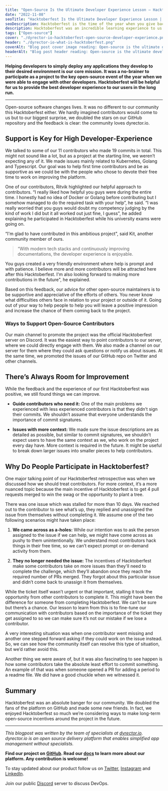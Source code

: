 ```yaml
---
title: "Open-Source Is the Ultimate Developer Experience Lesson – Hacktoberfest Takeaways"
date: "2022-11-08"
seoTitle: "Hacktoberfest Is the Ultimate Developer Experience Lesson | dyrector.io"
seoDescription: Hacktoberfest is the time of the year when you give back to your open-source community. It turned out to be the most valuable Developer Experience lesson.
description: Hacktoberfest was an incredible learning experience to us and our community. Here's what we learned about how to communicate with open-source developers.
tags: ["Open-source"]
cover: "./dyrector-io-hacktoberfest-open-source-developer-experience.png"
header: "./dyrector-io-what-is-hacktoberfest.png"
coverAlt: "Blog post cover image reading: Open-source is the ultimate developer experience lesson. Hacktoberfest logo underneath the text."
headerAlt: "Blog post header reading: Open-source is the ultimate developer experience lesson."
---
```


**Helping developers to simply deploy any applications they develop to their desired environment is our core mission. It was a no-brainer to participate as a project to the key open-source event of the year when we were able to engage with other developers. Hacktoberfest will be helpful for us to provide the best developer experience to our users in the long run.**

---

Open-source software changes lives. It was no different to our community this Hacktoberfest either. We hardly imagined contributors would come to us but to our biggest surprise, we doubled the stars on our GitHub repository and the feedback is clear: the community loves dyrector.io.

## Support is Key for High Developer-Experience

We talked to some of our 11 contributors who made 19 commits in total. This might not sound like a lot, but as a project at the starting line, we weren’t expecting any of it. We made issues mainly related to Kubernetes, Golang and Typescript. Our goal was to help first time contributors and be as supportive as we could be with the people who chose to devote their free time to work on improving the platform.

One of our contributors, Ritvik highlighted our helpful approach to contributors. “I really liked how helpful you guys were during the entire time. I honestly had no idea of Docker or Golang before contributing but I somehow managed to do the required task with your help”, he said. “I was really worried that you guys would doubt my competency judging by the kind of work I did but it all worked out just fine, I guess", he added explaining he participated in Hacktoberfest while his university exams were going on.

“I'm glad to have contributed in this ambitious project", said Kit, another community member of ours. 

> “With modern tech stacks and continuously improving documentations, the developer experience is enjoyable.

You guys created a very friendly environment where help is prompt and with patience. I believe more and more contributors will be attracted here after this Hacktoberfest. I'm also looking forward to making more contributions in the future", he explained.

Based on this feedback, our advice for other open-source maintainers is to be supportive and appreciative of the efforts of others. You never know what difficulties others face in relation to your project or outside of it. Going out of your way to help people to help you will leave a positive impression and increase the chance of them coming back to the project.

### Ways to Support Open-Source Contributors 

Our main channel to promote the project was the official Hacktoberfest server on Discord. It was the easiest way to point contributors to our server, where we could directly engage with them. We also made a channel on our server for them where they could ask questions or notify us about issues. At the same time, we promoted the issues of our GitHub repo on Twitter and other channels.

## There’s Always Room for Improvement

While the feedback and the experience of our first Hacktoberfest was positive, we still found things we can improve.

- **Guide contributors who need it:** One of the main problems we experienced with less experienced contributors is that they didn’t sign their commits. We shouldn’t assume that everyone understands the importance of commit signatures.

- **Issues with more context:** We made sure the issue descriptions are as detailed as possible, but similar to commit signatures, we shouldn’t expect users to have the same context as we, who work on the project every day have. More context is required in the future. It might be useful to break down larger issues into smaller pieces to help contributors.

## Why Do People Participate in Hacktoberfest?

One major talking point of our Hacktoberfest retrospective was when we discussed how we should treat contributors. For more context, it’s a more nuanced topic because the main incentive of Hacktoberfest is to get 4 pull requests merged to win the swag or the opportunity to plant a tree.

There was one issue which was stalled for more than 10 days. We reached out to the contributor to see what’s up, they replied and unassigned the issue from themselves without completing it. We assume one of the two following scenarios might have taken place:

1. **We came across as a-holes:** While our intention was to ask the person assigned to the issue if we can help, we might have come across as pushy to them unintentionally. We understand most contributors hack things in their free time, so we can’t expect prompt or on-demand activity from them.

2. **They no longer needed the issue:** The incentives of Hacktoberfest make some contributors take on more issues than they'll need to complete the challenge, which they’ll abandon once they reach the required number of PRs merged. They forgot about this particular issue and didn’t come back to unassign it from themselves.

While the ticket itself wasn’t urgent or that important, stalling it took the opportunity from other contributors to complete it. This might have been the difference for someone from completing Hacktoberfest. We can’t be sure but there’s a chance. Our lesson to learn from this is to fine-tune our communication with contributors based on the importance of the ticket they get assigned to so we can make sure it’s not our mistake if we lose a contributor.

A very interesting situation was when one contributor went missing and another one stepped forward asking if they could work on the issue instead. So, we can see how the community itself can resolve this type of situation, but we’d rather avoid this.

Another thing we were aware of, but it was also fascinating to see happen is how some contributors take the absolute least effort to commit something. An example of that was when someone opened a PR for adding a period to a readme file. We did have a good chuckle when we witnessed it.

## Summary

Hacktoberfest was an absolute banger for our community. We doubled the fans of the platform on GitHub and made some new friends. In fact, we enjoyed Hacktoberfest so much we’re considering ways to make long-term open-source incentives around the project in the future.

---

_This blogpost was written by the team of specialists at [dyrector.io](https://dyrector.io). dyrector.io is an open source delivery platform that enables simplified app management without specialists._

**Find our project on [GitHub](https://github.com/dyrector-io/dyrectorio/). Read our [docs](https://docs.dyrector.io/) to learn more about our platform. Any contribution is welcome!**

To stay updated about our product follow us on [Twitter](https://twitter.com/dyrectorio), [Instagram](https://www.instagram.com/dyrectorio/) and [LinkedIn](https://www.linkedin.com/company/dyrectorio/).

Join our public [Discord](https://discord.gg/hMyT9cbYFD) server to discuss DevOps.